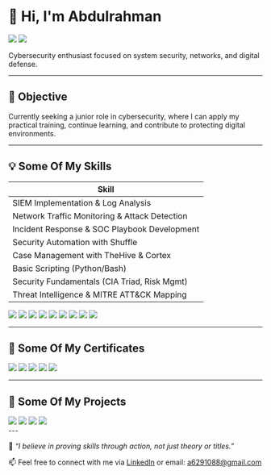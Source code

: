 # 👋 Hi, I'm Abdulrahman  
<a href="http://www.linkedin.com/in/abd-alrahman-mobarak-b92122372"><img src="https://img.shields.io/badge/-LinkedIn-0072b1?&style=for-the-badge&logo=linkedin&logoColor=white" /></a>
<a href="https://abdurahman.lovestoblog.com"><img src="https://img.shields.io/badge/-Portfolio-EF3B2D?&style=for-the-badge&logo=Portfolio&logoColor=white" /></a>

Cybersecurity enthusiast focused on system security, networks, and digital defense.


---

## 🎯 Objective

Currently seeking a junior role in cybersecurity, where I can apply my practical training, continue learning, and contribute to protecting digital environments.

---

## 💡 Some Of My Skills

| Skill                                         |
|-----------------------------------------------|
| SIEM Implementation & Log Analysis            |
| Network Traffic Monitoring & Attack Detection |
| Incident Response & SOC Playbook Development	     | 
| Security Automation with Shuffle              |
| Case Management with TheHive & Cortex         |
| Basic Scripting (Python/Bash)  |
| Security Fundamentals (CIA Triad, Risk Mgmt)	 |
| Threat Intelligence & MITRE ATT&CK Mapping   | 

<div>
    <img src="https://img.shields.io/badge/-Wireshark-1679A7?&style=for-the-badge&logo=Wireshark&logoColor=white" />
    <img src="https://img.shields.io/badge/-Suricata-ff9f15?&style=for-the-badge&logo=Suricata&logoColor=white" />
    <img src="https://img.shields.io/badge/-Nmap-563D7C?&style=for-the-badge&logo=Zeek&logoColor=white" />
    <img src="https://img.shields.io/badge/-Microsoft_Sentinel-0078D4?&style=for-the-badge&logo=Microsoft&logoColor=white" />
    <img src="https://img.shields.io/badge/-Splunk-000000?&style=for-the-badge&logo=Splunk&logoColor=white" />
    <img src="https://img.shields.io/badge/-Elastic-005571?&style=for-the-badge&logo=Elastic&logoColor=white" />
    <img src="https://img.shields.io/badge/-Bettercap-00758F?&style=for-the-badge&logoColor=white" />
    <img src="https://img.shields.io/badge/-BeeF-000000?&style=for-the-badge&logoColor=white" />
    <img src="https://img.shields.io/badge/-SET-34A853?&style=for-the-badge&logoColor=white" />
</div>

---

## 📖 Some Of My Certificates

<div>
    <img src="https://img.shields.io/badge/-Google_Cybersecurity_Professional-4285F4?&style=for-the-badge&logo=google&logoColor=white" />
    <img src="https://img.shields.io/badge/-Cisco_Cybersecurity-1D9BF0?&style=for-the-badge&logo=Cisco&logoColor=white" />
    <img src="https://img.shields.io/badge/-Qualys_Cyber_Labs-E00000?&style=for-the-badge&logo=Qualys&logoColor=white" />
    <img src="https://img.shields.io/badge/-Forage_Cybersecurity_Internships-212121?&style=for-the-badge&logo=theforage&logoColor=white" />
    <img src="https://img.shields.io/badge/-ISC2_CC-34A853?&style=for-the-badge&logo=ISC2&logoColor=white" />
</div>

---

## 📂 Some Of My Projects

<div>
    <a href="https://github.com/A125141/NinjaNet"><img src="https://img.shields.io/badge/-NinjaNet-4285F4?&style=for-the-badge&logo=Portfolio&logoColor=white" /></a>
    <a href="https://github.com/A125141/letsdefend-soc-lab-notes"><img src="https://img.shields.io/badge/-LetsDefend-563D7C?&style=for-the-badge&logo=Portfolio&logoColor=white" /></a>
    <a href="https://github.com/A125141/SEC-FOLDER"><img src="https://img.shields.io/badge/-SecFolder-34A853?&style=for-the-badge&logo=Portfolio&logoColor=white" /></a>
    <a href="https://github.com/A125141/Haibara_Lite"><img src="https://img.shields.io/badge/-Haibara-000000?&style=for-the-badge&logo=Portfolio&logoColor=white" /></a>
</div>
---

💬 *“I believe in proving skills through action, not just theory or titles.”*

📫 Feel free to connect with me via [LinkedIn](http://www.linkedin.com/in/abd-alrahman-mobarak-b92122372) or email: a6291088@gmail.com
